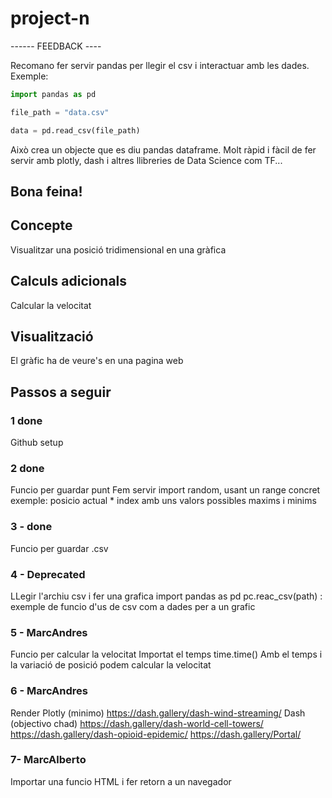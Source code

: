 # project-n

------ FEEDBACK ----

Recomano fer servir pandas per llegir el csv i interactuar amb les dades. 
Exemple:

```python
import pandas as pd

file_path = "data.csv"

data = pd.read_csv(file_path)
```

Això crea un objecte que es diu pandas dataframe. Molt ràpid i fàcil de fer servir amb plotly, dash i altres llibreries de Data Science com TF...

Bona feina!
---------------------

 ## Concepte
 Visualitzar una posició tridimensional en una gràfica

 ## Calculs adicionals
Calcular la velocitat

## Visualització
El gràfic ha de veure's en una pagina web

## Passos a seguir
### 1 done
Github setup
### 2 done
Funcio per guardar punt
Fem servir import random, usant un range concret
exemple: posicio actual * index amb uns valors possibles maxims i minims
### 3 - done
Funcio per guardar .csv
### 4 - Deprecated
LLegir l'archiu csv i fer una grafica
import pandas as pd
pc.reac_csv(path)  : exemple de funcio d'us de csv com a dades per a un grafic
### 5 - MarcAndres
Funcio per calcular la velocitat
Importat el temps time.time()
Amb el temps i la variació de posició podem calcular la velocitat
### 6 - MarcAndres
Render
Plotly (minimo)         https://dash.gallery/dash-wind-streaming/
Dash   (objectivo chad) https://dash.gallery/dash-world-cell-towers/
                        https://dash.gallery/dash-opioid-epidemic/
                        https://dash.gallery/Portal/

### 7- MarcAlberto
Importar una funcio HTML i fer retorn a un navegador
